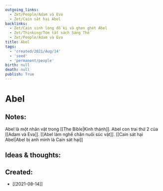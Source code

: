 ```yaml
---
outgoing_links:
  - Zet/People/Adam và Eva
  - Zet/Cain sát hại Abel
backlinks:
  - Zet/Cain sinh lòng đố kị và ghen ghét Abel
  - Zet/Thinking/Tóm tắt sách Sáng Thế
  - Zet/People/Adam và Eva
title: Abel
tags:
  - 'created/2021/Aug/14'
  - 'seed'
  - 'permanent/people'
birth: null
death: null
publish: True
---
```

# Abel

## Notes:
Abel là một nhân vật trong [[The Bible|Kinh thánh]]. Abel con trai thứ 2 của [[Adam và Eva]]. [[Abel làm nghề chăn nuôi súc vật]]. [[Cain sát hại Abel|Abel bị anh mình là Cain sát hại]]

## Ideas & thoughts:

## Created:
- [[2021-08-14]]
